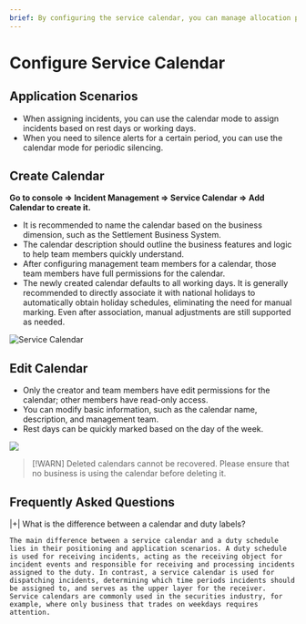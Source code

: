```yaml
---
brief: By configuring the service calendar, you can manage allocation policies and quiescing rules using working day or rest day modes
---
```


# Configure Service Calendar

## Application Scenarios
- When assigning incidents, you can use the calendar mode to assign incidents based on rest days or working days.
- When you need to silence alerts for a certain period, you can use the calendar mode for periodic silencing.

## Create Calendar
**Go to console => Incident Management => Service Calendar => Add Calendar to create it.**
- It is recommended to name the calendar based on the business dimension, such as the Settlement Business System.
- The calendar description should outline the business features and logic to help team members quickly understand.
- After configuring management team members for a calendar, those team members have full permissions for the calendar.
- The newly created calendar defaults to all working days. It is generally recommended to directly associate it with national holidays to automatically obtain holiday schedules, eliminating the need for manual marking. Even after association, manual adjustments are still supported as needed.

![Service Calendar](https://fcdoc.github.io/img/zh/flashduty/conf/calendar/1.avif)

## Edit Calendar
- Only the creator and team members have edit permissions for the calendar; other members have read-only access.
- You can modify basic information, such as the calendar name, description, and management team.
- Rest days can be quickly marked based on the day of the week.

![](https://fcdoc.github.io/img/zh/flashduty/conf/calendar/2.avif)

> [!WARN]
> Deleted calendars cannot be recovered. Please ensure that no business is using the calendar before deleting it.

## Frequently Asked Questions

|+| What is the difference between a calendar and duty labels?

    The main difference between a service calendar and a duty schedule lies in their positioning and application scenarios. A duty schedule is used for receiving incidents, acting as the receiving object for incident events and responsible for receiving and processing incidents assigned to the duty. In contrast, a service calendar is used for dispatching incidents, determining which time periods incidents should be assigned to, and serves as the upper layer for the receiver. Service calendars are commonly used in the securities industry, for example, where only business that trades on weekdays requires attention.